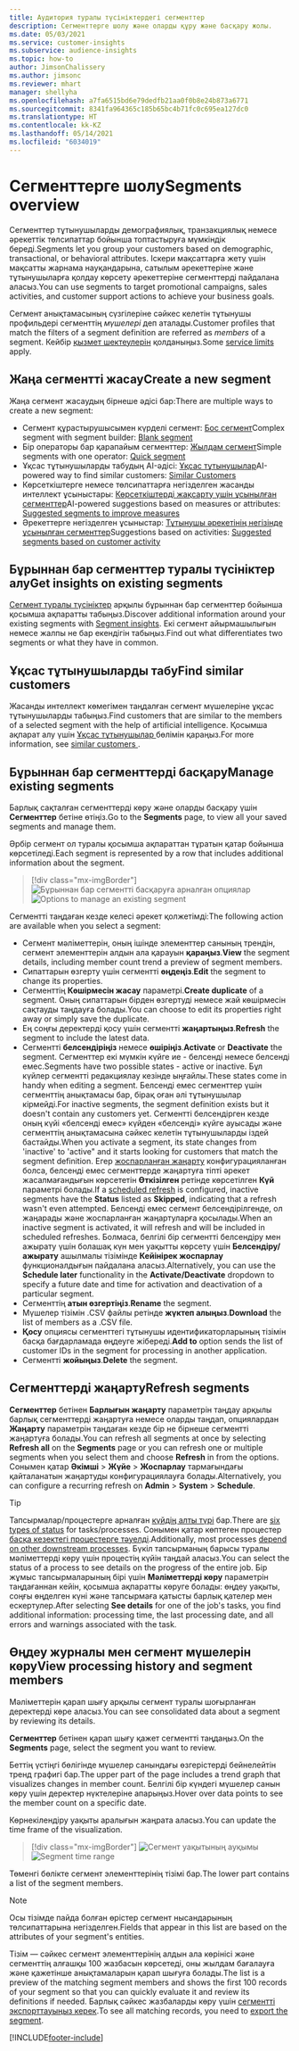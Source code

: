 ```yaml
---
title: Аудитория туралы түсініктердегі сегменттер
description: Сегменттерге шолу және оларды құру және басқару жолы.
ms.date: 05/03/2021
ms.service: customer-insights
ms.subservice: audience-insights
ms.topic: how-to
author: JimsonChalissery
ms.author: jimsonc
ms.reviewer: mhart
manager: shellyha
ms.openlocfilehash: a7fa6515bd6e79dedfb21aa0f0b8e24b873a6771
ms.sourcegitcommit: 8341fa964365c185b65bc4b71fc0c695ea127dc0
ms.translationtype: HT
ms.contentlocale: kk-KZ
ms.lasthandoff: 05/14/2021
ms.locfileid: "6034019"
---
```

# <a name="segments-overview"></a><span data-ttu-id="21adc-103">Сегменттерге шолу</span><span class="sxs-lookup"><span data-stu-id="21adc-103">Segments overview</span></span>

<span data-ttu-id="21adc-104">Сегменттер тұтынушыларды демографиялық, транзакциялық немесе әрекеттік төлсипаттар бойынша топтастыруға мүмкіндік береді.</span><span class="sxs-lookup"><span data-stu-id="21adc-104">Segments let you group your customers based on demographic, transactional, or behavioral attributes.</span></span> <span data-ttu-id="21adc-105">Іскери мақсаттарға жету үшін мақсатты жарнама науқандарына, сатылым әрекеттеріне және тұтынушыларға қолдау көрсету әрекеттеріне сегменттерді пайдалана аласыз.</span><span class="sxs-lookup"><span data-stu-id="21adc-105">You can use segments to target promotional campaigns, sales activities, and customer support actions to achieve your business goals.</span></span>

<span data-ttu-id="21adc-106">Сегмент анықтамасының сүзгілеріне сәйкес келетін тұтынушы профильдері сегменттің *мүшелері* деп аталады.</span><span class="sxs-lookup"><span data-stu-id="21adc-106">Customer profiles that match the filters of a segment definition are referred as *members* of a segment.</span></span> <span data-ttu-id="21adc-107">Кейбір [қызмет шектеулерін](service-limits.md) қолданыңыз.</span><span class="sxs-lookup"><span data-stu-id="21adc-107">Some [service limits](service-limits.md) apply.</span></span>

## <a name="create-a-new-segment"></a><span data-ttu-id="21adc-108">Жаңа сегментті жасау</span><span class="sxs-lookup"><span data-stu-id="21adc-108">Create a new segment</span></span>

<span data-ttu-id="21adc-109">Жаңа сегмент жасаудың бірнеше әдісі бар:</span><span class="sxs-lookup"><span data-stu-id="21adc-109">There are multiple ways to create a new segment:</span></span> 

- <span data-ttu-id="21adc-110">Сегмент құрастырушысымен күрделі сегмент: [Бос сегмент](segment-builder.md#create-a-new-segment)</span><span class="sxs-lookup"><span data-stu-id="21adc-110">Complex segment with segment builder: [Blank segment](segment-builder.md#create-a-new-segment)</span></span>
- <span data-ttu-id="21adc-111">Бір операторы бар қарапайым сегменттер: [Жылдам сегмент](segment-builder.md#quick-segments)</span><span class="sxs-lookup"><span data-stu-id="21adc-111">Simple segments with one operator: [Quick segment](segment-builder.md#quick-segments)</span></span>
- <span data-ttu-id="21adc-112">Ұқсас тұтынушыларды табудың AI-әдісі: [Ұқсас тұтынушылар](find-similar-customer-segments.md)</span><span class="sxs-lookup"><span data-stu-id="21adc-112">AI-powered way to find similar customers: [Similar Customers](find-similar-customer-segments.md)</span></span>
- <span data-ttu-id="21adc-113">Көрсеткіштерге немесе төлсипаттарға негізделген жасанды интеллект ұсыныстары: [Көрсеткіштерді жақсарту үшін ұсынылған сегменттер](suggested-segments.md)</span><span class="sxs-lookup"><span data-stu-id="21adc-113">AI-powered suggestions based on measures or attributes: [Suggested segments to improve measures](suggested-segments.md)</span></span>
- <span data-ttu-id="21adc-114">Әрекеттерге негізделген ұсыныстар: [Тұтынушы әрекетінің негізінде ұсынылған сегменттер](suggested-segments-activity.md)</span><span class="sxs-lookup"><span data-stu-id="21adc-114">Suggestions based on activities: [Suggested segments based on customer activity](suggested-segments-activity.md)</span></span>

## <a name="get-insights-on-existing-segments"></a><span data-ttu-id="21adc-115">Бұрыннан бар сегменттер туралы түсініктер алу</span><span class="sxs-lookup"><span data-stu-id="21adc-115">Get insights on existing segments</span></span>

<span data-ttu-id="21adc-116">[Сегмент туралы түсініктер](segment-insights.md) арқылы бұрыннан бар сегменттер бойынша қосымша ақпаратты табыңыз.</span><span class="sxs-lookup"><span data-stu-id="21adc-116">Discover additional information around your existing segments with [Segment insights](segment-insights.md).</span></span> <span data-ttu-id="21adc-117">Екі сегмент айырмашылығын немесе жалпы не бар екендігін табыңыз.</span><span class="sxs-lookup"><span data-stu-id="21adc-117">Find out what differentiates two segments or what they have in common.</span></span>

## <a name="find-similar-customers"></a><span data-ttu-id="21adc-118">Ұқсас тұтынушыларды табу</span><span class="sxs-lookup"><span data-stu-id="21adc-118">Find similar customers</span></span>

<span data-ttu-id="21adc-119">Жасанды интеллект көмегімен таңдалған сегмент мүшелеріне ұқсас тұтынушыларды табыңыз.</span><span class="sxs-lookup"><span data-stu-id="21adc-119">Find customers that are similar to the members of a selected segment with the help of artificial intelligence.</span></span> <span data-ttu-id="21adc-120">Қосымша ақпарат алу үшін [Ұқсас тұтынушылар ](find-similar-customer-segments.md) бөлімін қараңыз.</span><span class="sxs-lookup"><span data-stu-id="21adc-120">For more information, see [similar customers ](find-similar-customer-segments.md).</span></span>

## <a name="manage-existing-segments"></a><span data-ttu-id="21adc-121">Бұрыннан бар сегменттерді басқару</span><span class="sxs-lookup"><span data-stu-id="21adc-121">Manage existing segments</span></span>

<span data-ttu-id="21adc-122">Барлық сақталған сегменттерді көру және оларды басқару үшін **Сегменттер** бетіне өтіңіз.</span><span class="sxs-lookup"><span data-stu-id="21adc-122">Go to the **Segments** page, to view all your saved segments and manage them.</span></span>

<span data-ttu-id="21adc-123">Әрбір сегмент ол туралы қосымша ақпараттан тұратын қатар бойынша көрсетіледі.</span><span class="sxs-lookup"><span data-stu-id="21adc-123">Each segment is represented by a row that includes additional information about the segment.</span></span>

> [!div class="mx-imgBorder"]
> <span data-ttu-id="21adc-124">![Бұрыннан бар сегментті басқаруға арналған опциялар](media/segments-selected-segment.png "Бұрыннан бар сегментті басқаруға арналған опциялар")</span><span class="sxs-lookup"><span data-stu-id="21adc-124">![Options to manage an existing segment](media/segments-selected-segment.png "Options to manage an existing segment")</span></span>

<span data-ttu-id="21adc-125">Сегментті таңдаған кезде келесі әрекет қолжетімді:</span><span class="sxs-lookup"><span data-stu-id="21adc-125">The following action are available when you select a segment:</span></span>

- <span data-ttu-id="21adc-126">Сегмент мәліметтерін, оның ішінде элементтер санының трендін, сегмент элементтерін алдын ала қарауын **қараңыз**.</span><span class="sxs-lookup"><span data-stu-id="21adc-126">**View** the segment details, including member count trend a preview of segment members.</span></span>
- <span data-ttu-id="21adc-127">Сипаттарын өзгерту үшін сегментті **өңдеңіз**.</span><span class="sxs-lookup"><span data-stu-id="21adc-127">**Edit** the segment to change its properties.</span></span>
- <span data-ttu-id="21adc-128">Сегменттің **Көшірмесін жасау** параметрі.</span><span class="sxs-lookup"><span data-stu-id="21adc-128">**Create duplicate** of a segment.</span></span> <span data-ttu-id="21adc-129">Оның сипаттарын бірден өзгертуді немесе жай көшірмесін сақтауды таңдауға болады.</span><span class="sxs-lookup"><span data-stu-id="21adc-129">You can choose to edit its properties right away or simply save the duplicate.</span></span>
- <span data-ttu-id="21adc-130">Ең соңғы деректерді қосу үшін сегментті **жаңартыңыз**.</span><span class="sxs-lookup"><span data-stu-id="21adc-130">**Refresh** the segment to include the latest data.</span></span>
- <span data-ttu-id="21adc-131">Сегментті **белсендіріңіз** немесе **өшіріңіз**.</span><span class="sxs-lookup"><span data-stu-id="21adc-131">**Activate** or **Deactivate** the segment.</span></span> <span data-ttu-id="21adc-132">Сегменттер екі мүмкін күйге ие - белсенді немесе белсенді емес.</span><span class="sxs-lookup"><span data-stu-id="21adc-132">Segments have two possible states - active or inactive.</span></span> <span data-ttu-id="21adc-133">Бұл күйлер сегментті редакциялау кезінде ыңғайлы.</span><span class="sxs-lookup"><span data-stu-id="21adc-133">These states come in handy when editing a segment.</span></span> <span data-ttu-id="21adc-134">Белсенді емес сегменттер үшін сегменттің анықтамасы бар, бірақ оған әлі тұтынушылар кірмейді.</span><span class="sxs-lookup"><span data-stu-id="21adc-134">For inactive segments, the segment definition exists but it doesn't contain any customers yet.</span></span> <span data-ttu-id="21adc-135">Сегментті белсендірген кезде оның күйі «белсенді емес» күйден «белсенді» күйге ауысады және сегменттің анықтамасына сәйкес келетін тұтынушыларды іздей бастайды.</span><span class="sxs-lookup"><span data-stu-id="21adc-135">When you activate a segment, its state changes from 'inactive' to 'active" and it starts looking for customers that match the segment definition.</span></span> <span data-ttu-id="21adc-136">Егер [жоспарланған жаңарту](system.md#schedule-tab) конфигурацияланған болса, белсенді емес сегменттерде жаңартуға тіпті әрекет жасалмағандығын көрсететін **Өткізілген** ретінде көрсетілген **Күй** параметрі болады.</span><span class="sxs-lookup"><span data-stu-id="21adc-136">If a [scheduled refresh](system.md#schedule-tab) is configured, inactive segments have the **Status** listed as **Skipped**, indicating that a refresh wasn't even attempted.</span></span> <span data-ttu-id="21adc-137">Белсенді емес сегмент белсендірілгенде, ол жаңарады және жоспарланған жаңартуларға қосылады.</span><span class="sxs-lookup"><span data-stu-id="21adc-137">When an inactive segment is activated, it will refresh and will be included in scheduled refreshes.</span></span>
  <span data-ttu-id="21adc-138">Болмаса, белгілі бір сегментті белсендіру мен ажырату үшін болашақ күн мен уақытты көрсету үшін **Белсендіру/ажырату** ашылмалы тізімінде **Кейінірек жоспарлау** функционалдығын пайдалана аласыз.</span><span class="sxs-lookup"><span data-stu-id="21adc-138">Alternatively, you can use the **Schedule later** functionality in the **Activate/Deactivate** dropdown to specify a future date and time for activation and deactivation of a particular segment.</span></span>
- <span data-ttu-id="21adc-139">Сегменттің **атын өзгертіңіз**.</span><span class="sxs-lookup"><span data-stu-id="21adc-139">**Rename** the segment.</span></span>
- <span data-ttu-id="21adc-140">Мүшелер тізімін .CSV файлы ретінде **жүктеп алыңыз**.</span><span class="sxs-lookup"><span data-stu-id="21adc-140">**Download** the list of members as a .CSV file.</span></span>
- <span data-ttu-id="21adc-141">**Қосу** опциясы сегменттегі тұтынушы идентификаторларының тізімін басқа бағдарламада өңдеуге жібереді.</span><span class="sxs-lookup"><span data-stu-id="21adc-141">**Add to** option sends the list of customer IDs in the segment for processing in another application.</span></span>
- <span data-ttu-id="21adc-142">Сегментті **жойыңыз**.</span><span class="sxs-lookup"><span data-stu-id="21adc-142">**Delete** the segment.</span></span>

## <a name="refresh-segments"></a><span data-ttu-id="21adc-143">Сегменттерді жаңарту</span><span class="sxs-lookup"><span data-stu-id="21adc-143">Refresh segments</span></span>

<span data-ttu-id="21adc-144">**Сегменттер** бетінен **Барлығын жаңарту** параметрін таңдау арқылы барлық сегменттерді жаңартуға немесе оларды таңдап, опциялардан **Жаңарту** параметрін таңдаған кезде бір не бірнеше сегментті жаңартуға болады.</span><span class="sxs-lookup"><span data-stu-id="21adc-144">You can refresh all segments at once by selecting **Refresh all** on the **Segments** page or you can refresh one or multiple segments when you select them and choose **Refresh** in from the options.</span></span> <span data-ttu-id="21adc-145">Сонымен қатар **Әкімші** > **Жүйе** > **Жоспарлау** тармағындағы қайталанатын жаңартуды конфигурациялауға болады.</span><span class="sxs-lookup"><span data-stu-id="21adc-145">Alternatively, you can configure a recurring refresh on **Admin** > **System** > **Schedule**.</span></span>

> [!TIP]
> <span data-ttu-id="21adc-146">Тапсырмалар/процестерге арналған [күйдің алты түрі](system.md#status-types) бар.</span><span class="sxs-lookup"><span data-stu-id="21adc-146">There are [six types of status](system.md#status-types) for tasks/processes.</span></span> <span data-ttu-id="21adc-147">Сонымен қатар көптеген процестер [басқа кезектегі процестерге тәуелді](system.md#refresh-policies).</span><span class="sxs-lookup"><span data-stu-id="21adc-147">Additionally, most processes [depend on other downstream processes](system.md#refresh-policies).</span></span> <span data-ttu-id="21adc-148">Бүкіл тапсырманың барысы туралы мәліметтерді көру үшін процестің күйін таңдай аласыз.</span><span class="sxs-lookup"><span data-stu-id="21adc-148">You can select the status of a process to see details on the progress of the entire job.</span></span> <span data-ttu-id="21adc-149">Бір жұмыс тапсырмаларының бірі үшін **Мәліметтерді көру** параметрін таңдағаннан кейін, қосымша ақпаратты көруге болады: өңдеу уақыты, соңғы өңделген күні және тапсырмаға қатысты барлық қателер мен ескертулер.</span><span class="sxs-lookup"><span data-stu-id="21adc-149">After selecting **See details** for one of the job's tasks, you find additional information: processing time, the last processing date, and all errors and warnings associated with the task.</span></span>

## <a name="view-processing-history-and-segment-members"></a><span data-ttu-id="21adc-150">Өңдеу журналы мен сегмент мүшелерін көру</span><span class="sxs-lookup"><span data-stu-id="21adc-150">View processing history and segment members</span></span>

<span data-ttu-id="21adc-151">Мәліметтерін қарап шығу арқылы сегмент туралы шоғырланған деректерді көре аласыз.</span><span class="sxs-lookup"><span data-stu-id="21adc-151">You can see consolidated data about a segment by reviewing its details.</span></span>

<span data-ttu-id="21adc-152">**Сегменттер** бетінен қарап шығу қажет сегментті таңдаңыз.</span><span class="sxs-lookup"><span data-stu-id="21adc-152">On the **Segments** page, select the segment you want to review.</span></span>

<span data-ttu-id="21adc-153">Беттің үстіңгі бөлігінде мүшелер санындағы өзгерістерді бейнелейтін тренд графигі бар.</span><span class="sxs-lookup"><span data-stu-id="21adc-153">The upper part of the page includes a trend graph that visualizes changes in member count.</span></span> <span data-ttu-id="21adc-154">Белгілі бір күндегі мүшелер санын көру үшін деректер нүктелеріне апарыңыз.</span><span class="sxs-lookup"><span data-stu-id="21adc-154">Hover over data points to see the member count on a specific date.</span></span>

<span data-ttu-id="21adc-155">Көрнекілендіру уақыты аралығын жаңрата аласыз.</span><span class="sxs-lookup"><span data-stu-id="21adc-155">You can update the time frame of the visualization.</span></span>

> [!div class="mx-imgBorder"]
> <span data-ttu-id="21adc-156">![Сегмент уақытының ауқымы](media/segment-time-range.png "Сегмент уақытының ауқымы")</span><span class="sxs-lookup"><span data-stu-id="21adc-156">![Segment time range](media/segment-time-range.png "Segment time range")</span></span>

<span data-ttu-id="21adc-157">Төменгі бөлікте сегмент элементтерінің тізімі бар.</span><span class="sxs-lookup"><span data-stu-id="21adc-157">The lower part contains a list of the segment members.</span></span>

> [!NOTE]
> <span data-ttu-id="21adc-158">Осы тізімде пайда болған өрістер сегмент нысандарының төлсипаттарына негізделген.</span><span class="sxs-lookup"><span data-stu-id="21adc-158">Fields that appear in this list are based on the attributes of your segment's entities.</span></span>
>
><span data-ttu-id="21adc-159">Тізім — сәйкес сегмент элементтерінің алдын ала көрінісі және сегменттің алғашқы 100 жазбасын көрсетеді, оны жылдам бағалауға және қажетінше анықтамаларын қарап шығуға болады.</span><span class="sxs-lookup"><span data-stu-id="21adc-159">The list is a preview of the matching segment members and shows the first 100 records of your segment so that you can quickly evaluate it and review its definitions if needed.</span></span> <span data-ttu-id="21adc-160">Барлық сәйкес жазбаларды көру үшін [сегментті экспорттауыңыз керек](export-destinations.md).</span><span class="sxs-lookup"><span data-stu-id="21adc-160">To see all matching records, you need to [export the segment](export-destinations.md).</span></span>

[!INCLUDE[footer-include](../includes/footer-banner.md)] 
